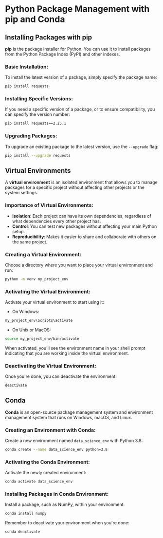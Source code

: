 

# Python Package Management with pip and Conda

## Installing Packages with pip

**pip** is the package installer for Python. You can use it to install packages from the Python Package Index (PyPI) and other indexes.

### Basic Installation:
To install the latest version of a package, simply specify the package name:
```bash
pip install requests
```

### Installing Specific Versions:
If you need a specific version of a package, or to ensure compatibility, you can specify the version number:
```bash
pip install requests==2.25.1
```

### Upgrading Packages:
To upgrade an existing package to the latest version, use the `--upgrade` flag:
```bash
pip install --upgrade requests
```

## Virtual Environments

A **virtual environment** is an isolated environment that allows you to manage packages for a specific project without affecting other projects or the system settings.

### Importance of Virtual Environments:
- **Isolation**: Each project can have its own dependencies, regardless of what dependencies every other project has.
- **Control**: You can test new packages without affecting your main Python setup.
- **Reproducibility**: Makes it easier to share and collaborate with others on the same project.

### Creating a Virtual Environment:
Choose a directory where you want to place your virtual environment and run:
```bash
python -m venv my_project_env
```

### Activating the Virtual Environment:
Activate your virtual environment to start using it:
- On Windows:
```bash
my_project_env\Scripts\activate
```
- On Unix or MacOS:
```bash
source my_project_env/bin/activate
```

When activated, you'll see the environment name in your shell prompt indicating that you are working inside the virtual environment.

### Deactivating the Virtual Environment:
Once you're done, you can deactivate the environment:
```bash
deactivate
```

## Conda

**Conda** is an open-source package management system and environment management system that runs on Windows, macOS, and Linux.

### Creating an Environment with Conda:
Create a new environment named `data_science_env` with Python 3.8:
```bash
conda create --name data_science_env python=3.8
```

### Activating the Conda Environment:
Activate the newly created environment:
```bash
conda activate data_science_env
```

### Installing Packages in Conda Environment:
Install a package, such as NumPy, within your environment:
```bash
conda install numpy
```

Remember to deactivate your environment when you're done:
```bash
conda deactivate
```


